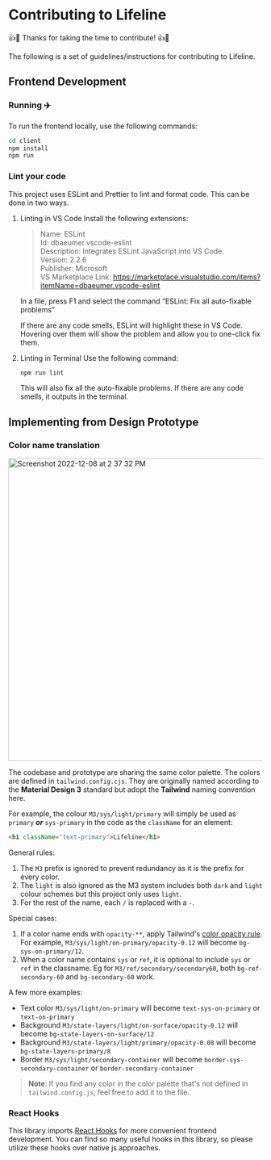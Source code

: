 # Contributing to Lifeline

:+1::tada: Thanks for taking the time to contribute! :+1::tada:

The following is a set of guidelines/instructions for contributing to Lifeline.


## Frontend Development

### Running :airplane:
To run the frontend locally, use the following commands:
```bash
cd client
npm install
npm run
```

### Lint your code 
This project uses ESLint and Prettier to lint and format code. This can be done in two ways.

1. Linting in VS Code
    Install the following extensions:

    > Name: ESLint   
    > Id: dbaeumer.vscode-eslint     
    > Description: Integrates ESLint JavaScript into VS Code.     
    > Version: 2.2.6    
    > Publisher: Microsoft      
    > VS Marketplace Link: https://marketplace.visualstudio.com/items?itemName=dbaeumer.vscode-eslint

    In a file, press F1 and select the command “ESLint: Fix all auto-fixable problems”
    
    If there are any code smells, ESLint will highlight these in VS Code. Hovering over them will show the problem and allow you to one-click fix them.

2. Linting in Terminal
    Use the following command:
    ```bash
    npm run lint
    ```

    This will also fix all the auto-fixable problems. If there are any code smells, it outputs in the terminal.


## Implementing from Design Prototype


### Color name translation

<img width="600" alt="Screenshot 2022-12-08 at 2 37 32 PM" src="https://user-images.githubusercontent.com/20573623/206572750-cf2218f8-5f7f-44b7-8aad-7366edac537b.png">

The codebase and prototype are sharing the same color palette. The colors are defined in `tailwind.config.cjs`.
They are originally named according to the **Material Design 3** standard but adopt the **Tailwind** naming convention here.

For example, the colour `M3/sys/light/primary` will simply be used as `primary`  ***or***  `sys-primary` in the code as the `className` for an element:
```html
<h1 className="text-primary">Lifeline</h1>
```


General rules:
1. The `M3` prefix is ignored to prevent redundancy as it is the prefix for every color.
2. The `light` is also ignored as the M3 system includes both `dark` and `light` colour schemes but this project only uses `light`.
3. For the rest of the name, each `/` is replaced with a `-`. 

Special cases:
1. If a color name ends with `opacity-**`, apply Tailwind's [color opacity rule](https://tailwindcss.com/docs/text-color#changing-the-opacity). For example, `M3/sys/light/on-primary/opacity-0.12` will become `bg-sys-on-primary/12`.
2. When a color name contains `sys` or `ref`, it is optional to include `sys` or `ref` in the classname. Eg for `M3/ref/secondary/secondary60`, both `bg-ref-secondary-60` and `bg-secondary-60` work.

A few more examples:
- Text color `M3/sys/light/on-primary` will become `text-sys-on-primary` or `text-on-primary`
- Background `M3/state-layers/light/on-surface/opacity-0.12` will become `bg-state-layers-on-surface/12`
- Background `M3/state-layers/light/primary/opacity-0.08` will become `bg-state-layers-primary/8`
- Border `M3/sys/light/secondary-container` will become `border-sys-secondary-container` or `border-secondary-container`

> **Note**: If you find any color in the color palette that's not defined in `tailwind.config.js`, feel free to add it to the file.


### React Hooks

This library imports [React Hooks](https://github.com/streamich/react-use) for more convenient frontend development. You can find so many useful hooks in this library, so please utilize these hooks over native js approaches. 
